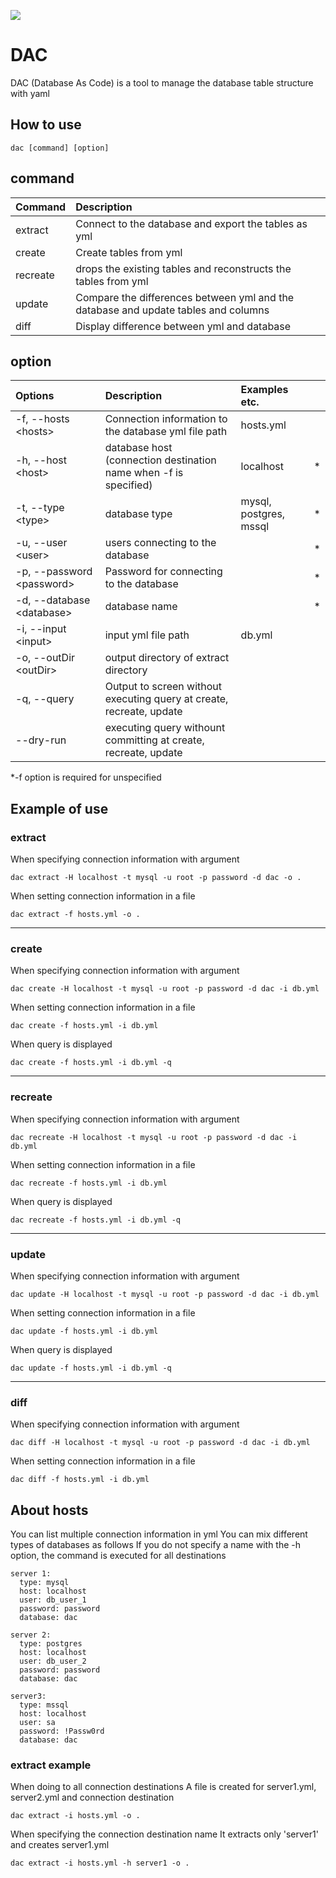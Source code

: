![](https://github.com/deezus-net/Dac.Net/workflows/test/badge.svg)
# DAC
DAC (Database As Code) is a tool to manage the database table structure with yaml  

## How to use
```
dac [command] [option]
```

## command
| Command | Description |
|:---|:---|
| extract | Connect to the database and export the tables as yml |
| create | Create tables from yml |
| recreate | drops the existing tables and reconstructs the tables from yml |
| update | Compare the differences between yml and the database and update tables and columns |
| diff | Display difference between yml and database |

## option
| Options | Description | Examples etc. | |
|:---|:---|:---|:---:|
| -f, --hosts &lt;hosts&gt; | Connection information to the database yml file path | hosts.yml | |
| -h, --host &lt;host&gt; | database host (connection destination name when -f is specified) | localhost | * ||
| -t, --type &lt;type&gt; | database type | mysql, postgres, mssql | * |
| -u, --user &lt;user&gt;| users connecting to the database | | * |
| -p, --password &lt;password&gt; | Password for connecting to the database | | * |
| -d, --database &lt;database&gt; | database name | | * |
| -i, --input &lt;input&gt; | input yml file path | db.yml | |
| -o, --outDir &lt;outDir&gt; | output directory of extract directory | | |
| -q, --query | Output to screen without executing query at create, recreate, update | | |
| --dry-run |  executing query withount committing at create, recreate, update | | |

*-f option is required for unspecified

## Example of use

### extract
When specifying connection information with argument
```
dac extract -H localhost -t mysql -u root -p password -d dac -o .
```
When setting connection information in a file
```
dac extract -f hosts.yml -o .
```
--------------
  
### create
When specifying connection information with argument
```
dac create -H localhost -t mysql -u root -p password -d dac -i db.yml
```
When setting connection information in a file
```
dac create -f hosts.yml -i db.yml
```
When query is displayed
```
dac create -f hosts.yml -i db.yml -q
```
--------------
  
### recreate
When specifying connection information with argument
```
dac recreate -H localhost -t mysql -u root -p password -d dac -i db.yml
```
When setting connection information in a file
```
dac recreate -f hosts.yml -i db.yml
```
When query is displayed
```
dac recreate -f hosts.yml -i db.yml -q
```
--------------
  
### update
When specifying connection information with argument
```
dac update -H localhost -t mysql -u root -p password -d dac -i db.yml
```
When setting connection information in a file
```
dac update -f hosts.yml -i db.yml
```
When query is displayed
```
dac update -f hosts.yml -i db.yml -q
```
--------------
  
### diff
When specifying connection information with argument
```
dac diff -H localhost -t mysql -u root -p password -d dac -i db.yml
```
When setting connection information in a file
```
dac diff -f hosts.yml -i db.yml
```

## About hosts
You can list multiple connection information in yml
You can mix different types of databases as follows
If you do not specify a name with the -h option, the command is executed for all destinations
```yaml: hosts.yml
server 1:
  type: mysql
  host: localhost
  user: db_user_1
  password: password
  database: dac
 
server 2:
  type: postgres
  host: localhost
  user: db_user_2
  password: password
  database: dac

server3:
  type: mssql
  host: localhost
  user: sa
  password: !Passw0rd
  database: dac
```

### extract example
When doing to all connection destinations
A file is created for server1.yml, server2.yml and connection destination
```
dac extract -i hosts.yml -o .
```

When specifying the connection destination name
It extracts only 'server1' and creates server1.yml
```
dac extract -i hosts.yml -h server1 -o .
```